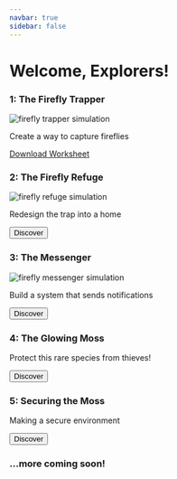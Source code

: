 ```yaml
---
navbar: true
sidebar: false
---
```


# Welcome, Explorers!


<main class="grid">
      <article>
        <div class="text">
          <h3>1: The Firefly Trapper</h3>
          <img class="homeImage" alt="firefly trapper simulation" :src="$withBase('./assets/ch1.png')"/>
          <p>Create a way to capture fireflies</p>
          <a class="button" href="./assets/ch1-worksheet.pdf">Download Worksheet</a>
        </div>
      </article>
      <article>
        <div class="text">
         <h3>2: The Firefly Refuge</h3>
         <img class="homeImage" alt="firefly refuge simulation" :src="$withBase('./assets/ch2.png')"/>
          <p>Redesign the trap into a home</p>
          <button>Discover</button>
        </div>
      </article>
      <article>
        <div class="text">
          <h3>3: The Messenger</h3>
          <img class="homeImage"  alt="firefly messenger simulation" :src="$withBase('./assets/ch3.png')"/>
          <p>Build a system that sends notifications</p>
          <button>Discover</button>
        </div>
      </article>
      <article>
        <div class="text">
          <h3>4: The Glowing Moss</h3>
          <p>Protect this rare species from thieves!</p>
          <button>Discover</button>
        </div>
      </article>
      <article>
        <div class="text">
          <h3>5: Securing the Moss</h3>
          <p>Making a secure environment</p>
          <button>Discover</button>
        </div>
      </article>
      <article>
        <!--<img src="/pix/samples/16l.jpg" alt="Sample photo">-->
        <div class="text">
          <h3>...more coming soon!</h3>
          <!--<p>More projects are coming online soon!</p>
          <button>Discover</button>-->
        </div>
      </article>
    </main>
